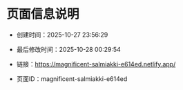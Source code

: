 # 页面信息说明

- 创建时间：2025-10-27 23:56:29

- 最后修改时间：2025-10-28 00:29:54

- 链接：https://magnificent-salmiakki-e614ed.netlify.app/

- 页面ID：magnificent-salmiakki-e614ed